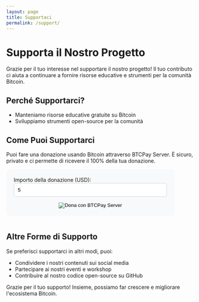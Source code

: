 ```yaml
---
layout: page
title: Supportaci
permalink: /support/
---
```


# Supporta il Nostro Progetto

Grazie per il tuo interesse nel supportare il nostro progetto! Il tuo contributo ci aiuta a continuare a fornire risorse educative e strumenti per la comunità Bitcoin.

## Perché Supportarci?

- Manteniamo risorse educative gratuite su Bitcoin
- Sviluppiamo strumenti open-source per la comunità

## Come Puoi Supportarci

Puoi fare una donazione usando Bitcoin attraverso BTCPay Server. È sicuro, privato e ci permette di ricevere il 100% della tua donazione.

<form method="POST" action="https://btcpay.whiterabbit21m.com/api/v1/invoices" class="btcpay-form btcpay-form--block">
  <input type="hidden" name="storeId" value="ABCDEFGHILMNO" />
  <input type="hidden" name="checkoutDesc" value="Donazione per supportare il progetto" />
  <input type="hidden" name="browserRedirect" value="https://www.tuosito.com/grazie" />
  <input type="hidden" name="currency" value="USD" />
  
  <div class="form-group">
    <label for="btcpay-input-price">Importo della donazione (USD):</label>
    <input type="number" id="btcpay-input-price" name="price" value="5" min="1" step="1" class="form-control">
  </div>

  <input type="image" class="submit" name="submit" src="https://btcpay.whiterabbit21m.com/Storage/e9ffc4d5-ab3b-469e-8792-c8d2914c4948" alt="Dona con BTCPay Server">
</form>

<style>
.btcpay-form {
  display: inline-block;
  padding: 20px;
  border-radius: 10px;
  background-color: #f8f9fa;
}
.form-group {
  margin-bottom: 15px;
}
.form-control {
  width: 100%;
  padding: 10px;
  border: 1px solid #ced4da;
  border-radius: 5px;
}
.submit {
  display: block;
  margin: 0 auto;
  cursor: pointer;
}
</style>

## Altre Forme di Supporto

Se preferisci supportarci in altri modi, puoi:

- Condividere i nostri contenuti sui social media
- Partecipare ai nostri eventi e workshop
- Contribuire al nostro codice open-source su GitHub

Grazie per il tuo supporto! Insieme, possiamo far crescere e migliorare l'ecosistema Bitcoin.
